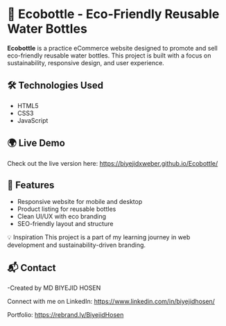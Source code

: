 # 🌿 Ecobottle - Eco-Friendly Reusable Water Bottles

**Ecobottle** is a practice eCommerce website designed to promote and sell eco-friendly reusable water bottles. This project is built with a focus on sustainability, responsive design, and user experience.

## 🛠️ Technologies Used
- HTML5
- CSS3
- JavaScript


## 🌍 Live Demo
Check out the live version here: https://biyejidxweber.github.io/Ecobottle/


## 📁 Features
- Responsive website for mobile and desktop
- Product listing for reusable bottles
- Clean UI/UX with eco branding
- SEO-friendly layout and structure

💡 Inspiration
This project is a part of my learning journey in web development and sustainability-driven branding.

## 📬 Contact
-Created by MD BIYEJID HOSEN

Connect with me on LinkedIn: https://www.linkedin.com/in/biyejidhosen/

Portfolio: https://rebrand.ly/BiyejidHosen


